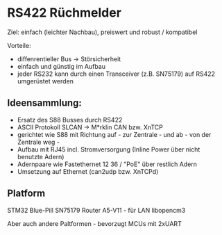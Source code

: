RS422 R&uuml;chmelder
=====================

Ziel: einfach (leichter Nachbau), preiswert und robust / kompatibel

Vorteile:
- diffenrentieller Bus -> St&ouml;rsicherheit
- einfach und g&uuml;nstig im Aufbau
- jeder RS232 kann durch einen Transceiver (z.B. SN75179) auf RS422 umger&uuml;stet werden

Ideensammlung:
--------------
- Ersatz des S88 Busses durch RS422
- ASCII Protokoll SLCAN -> M*rklin CAN bzw. XnTCP
- gerichtet wie S88 mit Richtung auf - zur Zentrale - und ab - von der Zentrale weg -
- Aufbau mit RJ45 incl. Stromversorgung (Inline Power &uuml;ber nicht benutzte Adern)
- Adernpaare wie Fastethernet 12 36 / "PoE" &uuml;ber restlich Adern
- Umsetzung auf Ethernet (can2udp bzw. XnTCPd)

Platform
--------
STM32 Blue-Pill
SN75179
Router A5-V11 - f&uuml;r LAN
libopencm3

Aber auch andere Paltformen - bevorzugt MCUs mit 2xUART







